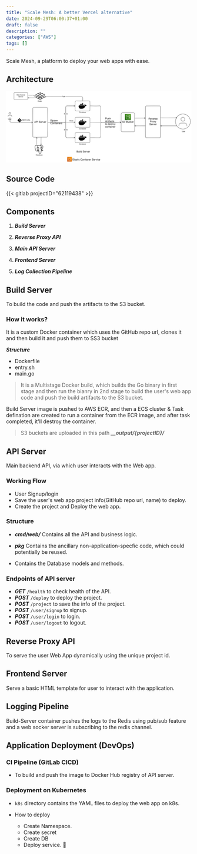 ```yaml
---
title: "Scale Mesh: A better Vercel alternative"
date: 2024-09-29T06:00:37+01:00
draft: false
description: ""
categories: ["AWS"]
tags: []
---
```


Scale Mesh, a platform to deploy your web apps with ease.

## Architecture
![](./featured.png)

## Source Code 
{{< gitlab projectID="62119438" >}}

## Components
1. ***Build Server***

2. ***Reverse Proxy API***

3. ***Main API Server***

4. ***Frontend Server***

5. ***Log Collection Pipeline***


## Build Server
To build the code and push the artifacts to the S3 bucket.

### How it works?
It is a custom Docker container which uses the GitHub repo url, clones it and then build it and push them to SS3 bucket

***Structure***
- Dockerfile
- entry.sh
- main.go

> It is a Multistage Docker build, which builds the Go binary in first stage and then run the bianry in 2nd stage to build the user's web app code and push the build artifacts to the S3 bucket.

Build Server image is pushed to AWS ECR, and then a ECS cluster & Task defination are created to run a container from the ECR image, and after task completed, it'll destroy the container.

> S3 buckets are uploaded in this path
***__output/{projectID}/*** 

## API Server
Main backend API, via which user interacts with the Web app.

### Working Flow
- User Signup/login 
- Save the user's web app project info(GitHub repo url, name) to deploy.
- Create the project and Deploy the web app.


### Structure 
- ***cmd/web/***
Contains all the API and business logic.

- ***pkg***
Contains the ancillary non-application-specfic code, which could potentially be reused.

- Contains the Database models and methods.

### Endpoints of API server
- ***GET*** ```/health``` to check health of the API.
- ***POST*** ```/deploy``` to deploy the project.
- ***POST*** ```/project``` to save the info of the project.
- ***POST*** ```/user/signup``` to signup.
- ***POST*** ```/user/login``` to login.
- ***POST*** ```/user/logout``` to logout.

## Reverse Proxy API
To serve the user Web App dynamically using the unique project id.

## Frontend Server
Serve a basic HTML template for user to interact with the application.

## Logging Pipeline
Build-Server container pushes the logs to the Redis using pub/sub feature and a web socker server is subscribing to the redis channel.


## Application Deployment (DevOps)

### CI Pipeline (GitLab CICD)
- To build and push the image to Docker Hub registry of API server.

### Deployment on Kubernetes
- ```k8s``` directory contains the YAML files to deploy the web app on k8s.

- How to deploy
    - Create Namespace.
    - Create secret
    - Create DB
    - Deploy service.


